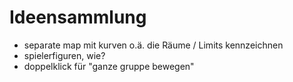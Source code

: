 # Ideensammlung
- separate map mit kurven o.ä. die Räume / Limits kennzeichnen
- spielerfiguren, wie?
- doppelklick für "ganze gruppe bewegen"